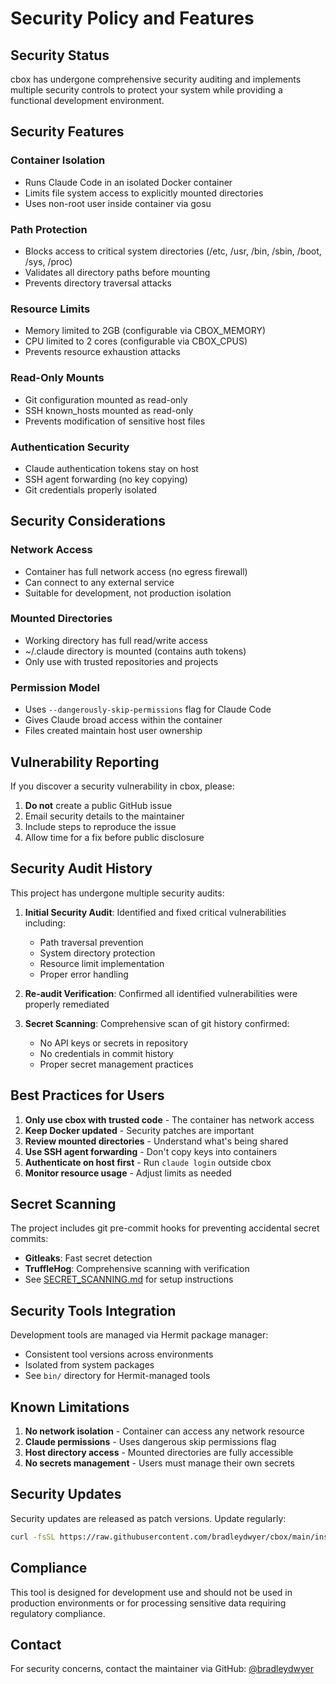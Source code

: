 # Security Policy and Features

## Security Status

cbox has undergone comprehensive security auditing and implements multiple security controls to protect your system while providing a functional development environment.

## Security Features

### Container Isolation
- Runs Claude Code in an isolated Docker container
- Limits file system access to explicitly mounted directories
- Uses non-root user inside container via gosu

### Path Protection
- Blocks access to critical system directories (/etc, /usr, /bin, /sbin, /boot, /sys, /proc)
- Validates all directory paths before mounting
- Prevents directory traversal attacks

### Resource Limits
- Memory limited to 2GB (configurable via CBOX_MEMORY)
- CPU limited to 2 cores (configurable via CBOX_CPUS)
- Prevents resource exhaustion attacks

### Read-Only Mounts
- Git configuration mounted as read-only
- SSH known_hosts mounted as read-only
- Prevents modification of sensitive host files

### Authentication Security
- Claude authentication tokens stay on host
- SSH agent forwarding (no key copying)
- Git credentials properly isolated

## Security Considerations

### Network Access
- Container has full network access (no egress firewall)
- Can connect to any external service
- Suitable for development, not production isolation

### Mounted Directories
- Working directory has full read/write access
- ~/.claude directory is mounted (contains auth tokens)
- Only use with trusted repositories and projects

### Permission Model
- Uses `--dangerously-skip-permissions` flag for Claude Code
- Gives Claude broad access within the container
- Files created maintain host user ownership

## Vulnerability Reporting

If you discover a security vulnerability in cbox, please:

1. **Do not** create a public GitHub issue
2. Email security details to the maintainer
3. Include steps to reproduce the issue
4. Allow time for a fix before public disclosure

## Security Audit History

This project has undergone multiple security audits:

1. **Initial Security Audit**: Identified and fixed critical vulnerabilities including:
   - Path traversal prevention
   - System directory protection
   - Resource limit implementation
   - Proper error handling

2. **Re-audit Verification**: Confirmed all identified vulnerabilities were properly remediated

3. **Secret Scanning**: Comprehensive scan of git history confirmed:
   - No API keys or secrets in repository
   - No credentials in commit history
   - Proper secret management practices

## Best Practices for Users

1. **Only use cbox with trusted code** - The container has network access
2. **Keep Docker updated** - Security patches are important
3. **Review mounted directories** - Understand what's being shared
4. **Use SSH agent forwarding** - Don't copy keys into containers
5. **Authenticate on host first** - Run `claude login` outside cbox
6. **Monitor resource usage** - Adjust limits as needed

## Secret Scanning

The project includes git pre-commit hooks for preventing accidental secret commits:

- **Gitleaks**: Fast secret detection
- **TruffleHog**: Comprehensive scanning with verification
- See [SECRET_SCANNING.md](SECRET_SCANNING.md) for setup instructions

## Security Tools Integration

Development tools are managed via Hermit package manager:
- Consistent tool versions across environments
- Isolated from system packages
- See `bin/` directory for Hermit-managed tools

## Known Limitations

1. **No network isolation** - Container can access any network resource
2. **Claude permissions** - Uses dangerous skip permissions flag
3. **Host directory access** - Mounted directories are fully accessible
4. **No secrets management** - Users must manage their own secrets

## Security Updates

Security updates are released as patch versions. Update regularly:

```bash
curl -fsSL https://raw.githubusercontent.com/bradleydwyer/cbox/main/install.sh | bash
```

## Compliance

This tool is designed for development use and should not be used in production environments or for processing sensitive data requiring regulatory compliance.

## Contact

For security concerns, contact the maintainer via GitHub: [@bradleydwyer](https://github.com/bradleydwyer)